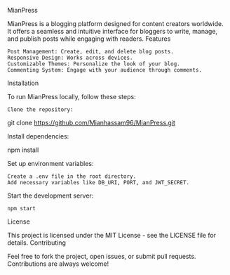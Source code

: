 MianPress

MianPress is a blogging platform designed for content creators worldwide. It offers a seamless and intuitive interface for bloggers to write, manage, and publish posts while engaging with readers.
Features

    Post Management: Create, edit, and delete blog posts.
    Responsive Design: Works across devices.
    Customizable Themes: Personalize the look of your blog.
    Commenting System: Engage with your audience through comments.

Installation

To run MianPress locally, follow these steps:

    Clone the repository:

git clone https://github.com/Mianhassam96/MianPress.git

Install dependencies:

npm install

Set up environment variables:

    Create a .env file in the root directory.
    Add necessary variables like DB_URI, PORT, and JWT_SECRET.

Start the development server:

    npm start

License

This project is licensed under the MIT License - see the LICENSE file for details.
Contributing

Feel free to fork the project, open issues, or submit pull requests. Contributions are always welcome!
